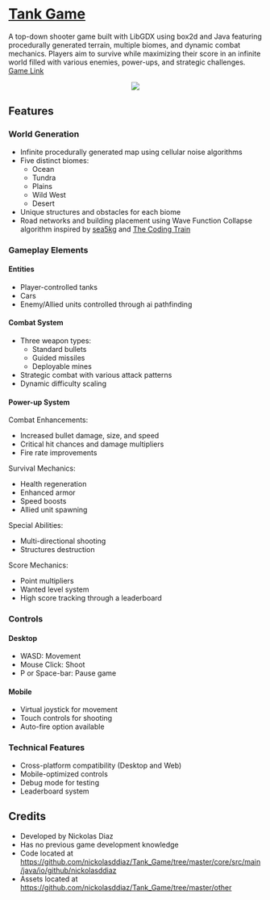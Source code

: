 # [Tank Game](https://github.com/nickolasddiaz/Tank_Game)

A top-down shooter game built with LibGDX using box2d and Java featuring procedurally generated terrain, multiple biomes, and dynamic combat mechanics. Players aim to survive while maximizing their score in an infinite world filled with various enemies, power-ups, and strategic challenges.
[Game Link](https://nickolasddiaz.github.io/Tank_Game/)

<p align="center">
    <img src="https://github.com/user-attachments/assets/1a796f92-9b00-48e9-a382-faf3afe9fafd">



## Features

### World Generation
- Infinite procedurally generated map using cellular noise algorithms
- Five distinct biomes:
    - Ocean
    - Tundra
    - Plains
    - Wild West
    - Desert
- Unique structures and obstacles for each biome
- Road networks and building placement using Wave Function Collapse algorithm inspired by [sea5kg](https://github.com/sea5kg/Roads2DGenerator) and [The Coding Train](https://www.youtube.com/watch?v=rI_y2GAlQFM)

### Gameplay Elements

#### Entities
- Player-controlled tanks
- Cars
- Enemy/Allied units controlled through ai pathfinding

#### Combat System
- Three weapon types:
    - Standard bullets
    - Guided missiles
    - Deployable mines
- Strategic combat with various attack patterns
- Dynamic difficulty scaling

#### Power-up System
Combat Enhancements:
- Increased bullet damage, size, and speed
- Critical hit chances and damage multipliers
- Fire rate improvements

Survival Mechanics:
- Health regeneration
- Enhanced armor
- Speed boosts
- Allied unit spawning

Special Abilities:
- Multi-directional shooting
- Structures destruction

Score Mechanics:
- Point multipliers
- Wanted level system
- High score tracking through a leaderboard

### Controls

#### Desktop
- WASD: Movement
- Mouse Click: Shoot
- P or Space-bar: Pause game

#### Mobile
- Virtual joystick for movement
- Touch controls for shooting
- Auto-fire option available

### Technical Features
- Cross-platform compatibility (Desktop and Web)
- Mobile-optimized controls
- Debug mode for testing
- Leaderboard system

## Credits
- Developed by Nickolas Diaz
- Has no previous game development knowledge
- Code located at https://github.com/nickolasddiaz/Tank_Game/tree/master/core/src/main/java/io/github/nickolasddiaz
- Assets located at https://github.com/nickolasddiaz/Tank_Game/tree/master/other
